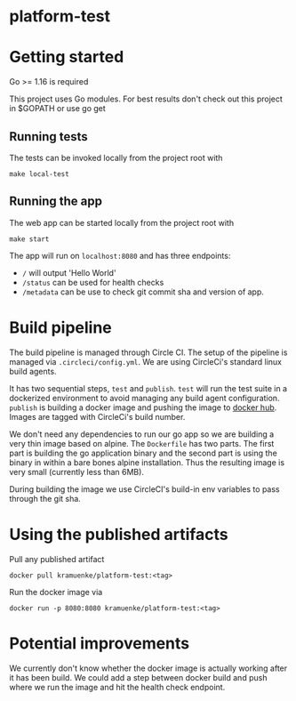 # platform-test

# Getting started

Go >= 1.16 is required

This project uses Go modules. For best results don't check out this project in $GOPATH or use go get

## Running tests

The tests can be invoked locally from the project root with

```
make local-test
```

## Running the app

The web app can be started locally from the project root with

```
make start
```

The app will run on `localhost:8080` and has three endpoints:

 - `/` will output 'Hello World'
 - `/status` can be used for health checks
 - `/metadata` can be use to check git commit sha and version of app.

# Build pipeline

The build pipeline is managed through Circle CI. The setup of the pipeline is managed via `.circleci/config.yml`. We are using CircleCi's standard linux build agents.

It has two sequential steps, `test` and `publish`. `test` will run the test suite in a dockerized environment to avoid managing any build agent configuration. `publish` is building a docker image and pushing the image to [docker hub](https://hub.docker.com/r/kramuenke/platform-test/tags). Images are tagged with CircleCi's build number.

We don't need any dependencies to run our go app so we are building a very thin image based on alpine. The `Dockerfile` has two parts. The first part is building the go application binary and the second part is using the binary in within a bare bones alpine installation. Thus the resulting image is very small (currently less than 6MB).

During building the image we use CircleCI's build-in env variables to pass through the git sha.

# Using the published artifacts

Pull any published artifact

```
docker pull kramuenke/platform-test:<tag>
```

Run the docker image via

```
docker run -p 8080:8080 kramuenke/platform-test:<tag>
```

# Potential improvements

We currently don't know whether the docker image is actually working after it has been build. We could add a step between docker build and push where we run the image and hit the health check endpoint.